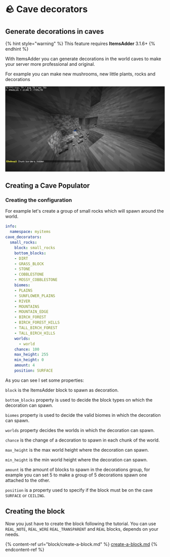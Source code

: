 # 🪨 Cave decorators

## Generate decorations in caves

{% hint style="warning" %}
This feature requires **ItemsAdder** 3.1.6+
{% endhint %}

With ItemsAdder you can generate decorations in the world caves to make your server more professional and original.

For example you can make new mushrooms, new little plants, rocks and decorations

![](<../../.gitbook/assets/image (81).png>)

## Creating a Cave Populator

### Creating the configuration

For example let's create a group of small rocks which will spawn around the world.

```yaml
info:
  namespace: myitems
cave_decorators:
  small_rocks:
    block: small_rocks
    bottom_blocks:
    - DIRT
    - GRASS_BLOCK
    - STONE
    - COBBLESTONE
    - MOSSY_COBBLESTONE
    biomes:
    - PLAINS
    - SUNFLOWER_PLAINS
    - RIVER
    - MOUNTAINS
    - MOUNTAIN_EDGE
    - BIRCH_FOREST
    - BIRCH_FOREST_HILLS
    - TALL_BIRCH_FOREST
    - TALL_BIRCH_HILLS
    worlds:
      - world
    chance: 100
    max_height: 255 
    min_height: 0
    amount: 4
    position: SURFACE
```

As you can see I set some properties:

`block` is the ItemsAdder block to spawn as decoration.

`bottom_blocks` property is used to decide the block types on which the decoration can spawn.

`biomes` property is used to decide the valid biomes in which the decoration can spawn.

`worlds` property decides the worlds in which the decoration can spawn.

`chance` is the change of a decoration to spawn in each chunk of the world.

`max_height` is the max world height where the decoration can spawn.

`min_height` is the min world height where the decoration can spawn.

`amount` is the amount of blocks to spawn in the decorations group, for example you can set 5 to make a group of 5 decorations spawn one attached to the other.

`position` is a property used to specify if the block must be on the cave `SURFACE` or `CEILING`.

## Creating the block

Now you just have to create the block following the tutorial. You can use `REAL_NOTE`, `REAL_WIRE` `REAL_TRANSPARENT` and `REAL` blocks, depends on your needs.

{% content-ref url="block/create-a-block.md" %}
[create-a-block.md](block/create-a-block.md)
{% endcontent-ref %}
